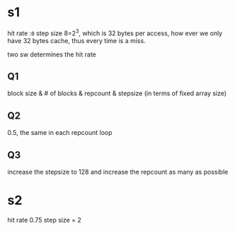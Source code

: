 # s1
hit rate :`0`
step size 8=$2^3$, which is 32 bytes per access, how ever we only have 32 bytes cache, thus every time is a miss.


two sw determines the hit rate

## Q1

 block size & # of blocks & repcount & stepsize (in terms of fixed array size)

## Q2

 0.5, the same in each repcount loop 

## Q3

 increase the stepsize to 128 and increase the repcount as many as possible

# s2
hit rate 0.75
step size = 2

